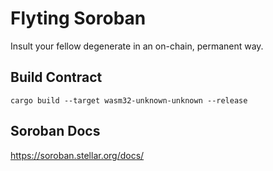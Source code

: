 # Flyting Soroban
Insult your fellow degenerate in an on-chain, permanent way.  

## Build Contract

```
cargo build --target wasm32-unknown-unknown --release
```

## Soroban Docs

https://soroban.stellar.org/docs/